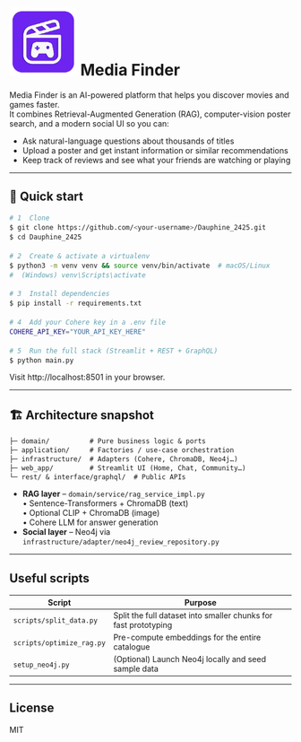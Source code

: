 # <img src="assets/img/logo_no_back.png" alt="Media Finder logo" width="120"/>  Media Finder

Media Finder is an AI-powered platform that helps you discover movies and games faster.  
It combines Retrieval-Augmented Generation (RAG), computer-vision poster search, and a modern social UI so you can:

* Ask natural-language questions about thousands of titles
* Upload a poster and get instant information or similar recommendations
* Keep track of reviews and see what your friends are watching or playing

---

## 🚀 Quick start

```bash
# 1  Clone
$ git clone https://github.com/<your-username>/Dauphine_2425.git
$ cd Dauphine_2425

# 2  Create & activate a virtualenv
$ python3 -m venv venv && source venv/bin/activate  # macOS/Linux
#  (Windows) venv\Scripts\activate

# 3  Install dependencies
$ pip install -r requirements.txt

# 4  Add your Cohere key in a .env file
COHERE_API_KEY="YOUR_API_KEY_HERE"

# 5  Run the full stack (Streamlit + REST + GraphQL)
$ python main.py
```
Visit http://localhost:8501 in your browser.

---

## 🏗️  Architecture snapshot

```
├─ domain/          # Pure business logic & ports      
├─ application/     # Factories / use-case orchestration
├─ infrastructure/  # Adapters (Cohere, ChromaDB, Neo4j…)
├─ web_app/         # Streamlit UI (Home, Chat, Community…)
└─ rest/ & interface/graphql/  # Public APIs
```
* **RAG layer** – `domain/service/rag_service_impl.py`  
  • Sentence-Transformers + ChromaDB (text)  
  • Optional CLIP + ChromaDB (image)  
  • Cohere LLM for answer generation
* **Social layer** – Neo4j via `infrastructure/adapter/neo4j_review_repository.py`

---

## Useful scripts

| Script | Purpose |
|--------|---------|
| `scripts/split_data.py` | Split the full dataset into smaller chunks for fast prototyping |
| `scripts/optimize_rag.py` | Pre-compute embeddings for the entire catalogue |
| `setup_neo4j.py` | (Optional) Launch Neo4j locally and seed sample data |

---

## License
MIT

